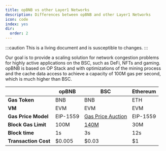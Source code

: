 ```yaml
---
title: opBNB vs other Layer1 Networks
description: Differences between opBNB and other Layer1 Networks
icon: code
index: yes
dir:
  order: 2
---
```


:::caution
This is a living document and is susceptible to changes. 
:::

Our goal is to provide a scaling solution for network congestion problems for highly active applications on the BSC, such as DeFi, NFTs and gaming. opBNB is based on OP Stack and with optimizations of the mining process and the cache data access to achieve a capacity of 100M gas per second, which is much higher than BSC. 

|                      | **opBNB** | **BSC**                                             | **Ethereum** |
| -------------------- | --------- | --------------------------------------------------- | ------------ |
| **Gas Token**        | BNB       | BNB                                                 | ETH          |
| **VM**               | EVM       | EVM                                                 | EVM          |
| **Gas Price Model**  | EIP-1559  | [Gas Price Auction](https://bscscan.com/gastracker) | EIP-1559     |
| **Block Gas Limit**  | 100M      | [140M](https://www.bscscan.com/chart/gaslimit)      | 30M          |
| **Block time**       | 1s        | 3s                                                  | 12s          |
| **Transaction Cost** | $0.005    | $0.03                                               | $1           |



